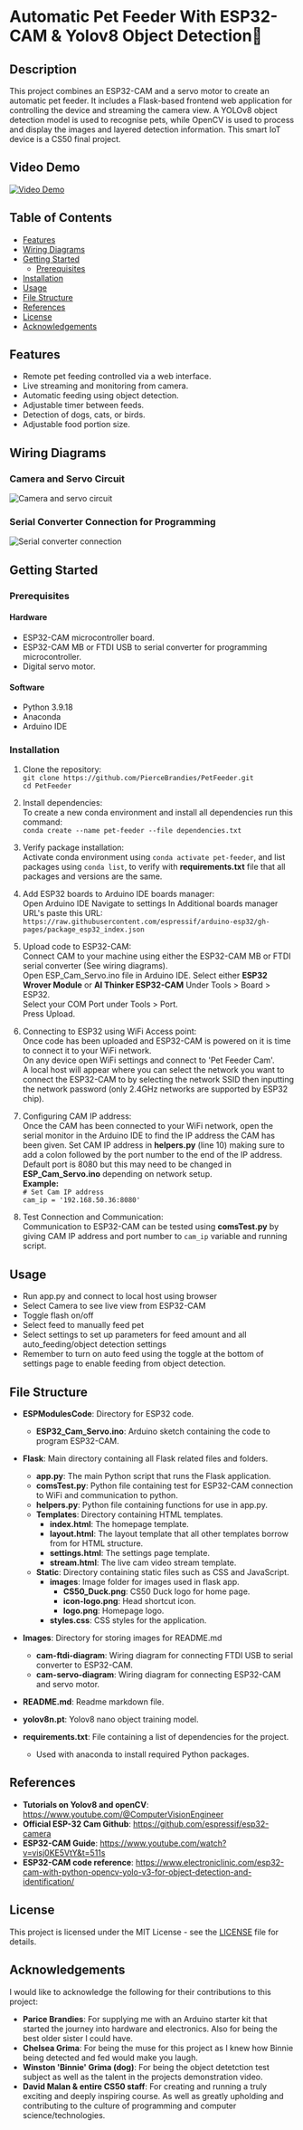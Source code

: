 # Automatic Pet Feeder With ESP32-CAM & Yolov8 Object Detection🐾

## Description
This project combines an ESP32-CAM and a servo motor to create an automatic pet feeder. It includes a Flask-based frontend web application for controlling the device and streaming the camera view. A YOLOv8 object detection model is used to recognise pets, while OpenCV is used to process and display the images and layered detection information. This smart IoT device is a CS50 final project.

## Video Demo
[![Video Demo](https://img.youtube.com/vi/MY_VIDEO_ID_HERE/0.jpg)](https://www.youtube.com/watch?v=MY_VIDEO_ID_HERE)

## Table of Contents

- [Features](#features)
- [Wiring Diagrams](#wiring-diagrams)
- [Getting Started](#getting-started)
  - [Prerequisites](#prerequisites)
- [Installation](#installation)
- [Usage](#usage)
- [File Structure](#file-structure)
- [References](#references)
- [License](#license)
- [Acknowledgements](#acknowledgements)

## Features

- Remote pet feeding controlled via a web interface.
- Live streaming and monitoring from camera.
- Automatic feeding using object detection.
- Adjustable timer between feeds.
- Detection of dogs, cats, or birds.
- Adjustable food portion size.

## Wiring Diagrams

### Camera and Servo Circuit
![Camera and servo circuit](Images/cam-servo-diagram.png)

### Serial Converter Connection for Programming
![Serial converter connection](Images/cam-ftdi-diagram.png)


## Getting Started

### Prerequisites

#### Hardware

- ESP32-CAM microcontroller board.
- ESP32-CAM MB or FTDI USB to serial converter for programming microcontroller.
- Digital servo motor.


#### Software
- Python 3.9.18
- Anaconda
- Arduino IDE

### Installation

1. Clone the repository:  
`git clone https://github.com/PierceBrandies/PetFeeder.git`  
`cd PetFeeder`

2. Install dependencies:  
To create a new conda environment and install all dependencies run this command:  
`conda create --name pet-feeder --file dependencies.txt`  

3. Verify package installation:  
Activate conda environment using `conda activate pet-feeder`, and list packages using `conda list`, to verify with **requirements.txt** file that all packages and versions are the same.

4. Add ESP32 boards to Arduino IDE boards manager:  
Open Arduino IDE
Navigate to settings
In Additional boards manager URL's paste this URL:
`https://raw.githubusercontent.com/espressif/arduino-esp32/gh-pages/package_esp32_index.json`

5. Upload code to ESP32-CAM:  
Connect CAM to your machine using either the ESP32-CAM MB or FTDI serial converter (See wiring diagrams).  
Open ESP_Cam_Servo.ino file in Arduino IDE.
Select either **ESP32 Wrover Module** or **AI Thinker ESP32-CAM** Under Tools > Board > ESP32.  
Select your COM Port under Tools > Port.  
Press Upload.

6. Connecting to ESP32 using WiFi Access point:  
Once code has been uploaded and ESP32-CAM is powered on it is time to connect it to your WiFi network.  
On any device open WiFi settings and connect to 'Pet Feeder Cam'.  
A local host will appear where you can select the network you want to connect the ESP32-CAM to by selecting the network SSID then inputting the network password (only 2.4GHz networks are supported by ESP32 chip).

7. Configuring CAM IP address:  
Once the CAM has been connected to your WiFi network, open the serial monitor in the Arduino IDE to find the IP address the CAM has been given.
Set CAM IP address in **helpers.py** (line 10) making sure to add a colon followed by the port number to the end of the IP address. Default port is 8080 but this may need to be changed in **ESP_Cam_Servo.ino** depending on network setup.  
**Example:**  
`# Set Cam IP address`  
`cam_ip = '192.168.50.36:8080'`

8. Test Connection and Communication:  
Communication to ESP32-CAM can be tested using **comsTest.py** by giving CAM IP address and port number to `cam_ip` variable and running script.

## Usage
- Run app.py and connect to local host using browser
- Select Camera to see live view from ESP32-CAM
- Toggle flash on/off
- Select feed to manually feed pet
- Select settings to set up parameters for feed amount and all auto_feeding/object detection settings
- Remember to turn on auto feed using the toggle at the bottom of settings page to enable feeding from object detection.

## File Structure
- **ESPModulesCode**: Directory for ESP32 code.
  - **ESP32_Cam_Servo.ino**: Arduino sketch containing the code to program ESP32-CAM.

- **Flask**: Main directory containing all Flask related files and folders.
  - **app.py**: The main Python script that runs the Flask application.
  - **comsTest.py**: Python file containing test for ESP32-CAM connection to WiFi and communication to python.
  - **helpers.py**: Python file containing functions for use in app.py.
  - **Templates**: Directory containing HTML templates.
    - **index.html**: The homepage template.
    - **layout.html**: The layout template that all other templates borrow from for HTML structure.
    - **settings.html**: The settings page template.
    - **stream.html**: The live cam video stream template.
  - **Static**: Directory containing static files such as CSS and JavaScript.
    - **images**: Image folder for images used in flask app.
      - **CS50_Duck.png**: CS50 Duck logo for home page.
      - **icon-logo.png**: Head shortcut icon.
      - **logo.png**: Homepage logo.
    - **styles.css**: CSS styles for the application.

- **Images**: Directory for storing images for README.md
  - **cam-ftdi-diagram**: Wiring diagram for connecting FTDI USB to serial converter to ESP32-CAM.
  - **cam-servo-diagram**: Wiring diagram for connecting ESP32-CAM and servo motor.

- **README.md**: Readme markdown file.

- **yolov8n.pt**: Yolov8 nano object training model.

- **requirements.txt**: File containing a list of dependencies for the project.
  - Used with anaconda to install required Python packages.

## References
- **Tutorials on Yolov8 and openCV**: https://www.youtube.com/@ComputerVisionEngineer
- **Official ESP-32 Cam Github**: https://github.com/espressif/esp32-camera
- **ESP32-CAM Guide**: https://www.youtube.com/watch?v=visj0KE5VtY&t=511s
- **ESP32-CAM code reference**: https://www.electroniclinic.com/esp32-cam-with-python-opencv-yolo-v3-for-object-detection-and-identification/

## License
This project is licensed under the MIT License - see the [LICENSE](LICENSE) file for details.

## Acknowledgements
I would like to acknowledge the following for their contributions to this project:

- **Parice Brandies**: For supplying me with an Arduino starter kit that started the journey into hardware and electronics. Also for being the best older sister I could have.
- **Chelsea Grima**: For being the muse for this project as I knew how Binnie being detected and fed would make you laugh.
- **Winston 'Binnie' Grima (dog)**: For being the object detetction test subject as well as the talent in the projects demonstration video.
- **David Malan & entire CS50 staff**: For creating and running a truly exciting and deeply inspiring course. As well as greatly upholding and contributing to the culture of programming and computer science/technologies.

